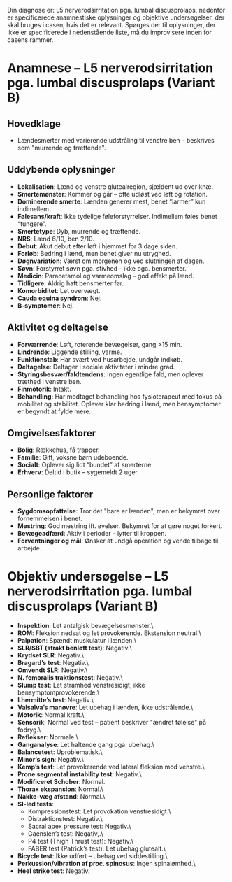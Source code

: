 

Din diagnose er: L5 nerverodsirritation pga. lumbal discusprolaps, nedenfor er specificerede anamnestiske oplysninger og objektive undersøgelser, der skal bruges i casen, hvis det er relevant. Spørges der til oplysninger, der ikke er specificerede i nedenstående liste, må du improvisere inden for casens rammer.

# Anamnese – L5 nerverodsirritation pga. lumbal discusprolaps (Variant B)

## Hovedklage

-   Lændesmerter med varierende udstråling til venstre ben – beskrives som "murrende og trættende".

## Uddybende oplysninger

-   **Lokalisation**: Lænd og venstre glutealregion, sjældent ud over knæ.
-   **Smertemønster**: Kommer og går – ofte udløst ved løft og rotation.
-   **Dominerende smerte**: Lænden generer mest, benet “larmer” kun indimellem.
-   **Følesans/kraft**: Ikke tydelige føleforstyrrelser. Indimellem føles benet “tungere”.
-   **Smertetype**: Dyb, murrende og trættende.
-   **NRS**: Lænd 6/10, ben 2/10.
-   **Debut**: Akut debut efter løft i hjemmet for 3 dage siden.
-   **Forløb**: Bedring i lænd, men benet giver nu utryghed.
-   **Døgnvariation**: Værst om morgenen og ved slutningen af dagen.
-   **Søvn**: Forstyrret søvn pga. stivhed – ikke pga. bensmerter.
-   **Medicin**: Paracetamol og varmeomslag – god effekt på lænd.
-   **Tidligere**: Aldrig haft bensmerter før.
-   **Komorbiditet**: Let overvægt.
-   **Cauda equina syndrom**: Nej.
-   **B-symptomer**: Nej.

## Aktivitet og deltagelse

-   **Forværrende**: Løft, roterende bevægelser, gang \>15 min.
-   **Lindrende**: Liggende stilling, varme.
-   **Funktionstab**: Har svært ved husarbejde, undgår indkøb.
-   **Deltagelse**: Deltager i sociale aktiviteter i mindre grad.
-   **Styringsbesvær/faldtendens**: Ingen egentlige fald, men oplever træthed i venstre ben.
-   **Finmotorik**: Intakt.
-   **Behandling**: Har modtaget behandling hos fysioterapeut med fokus på mobilitet og stabilitet. Oplever klar bedring i lænd, men bensymptomer er begyndt at fylde mere.

## Omgivelsesfaktorer

-   **Bolig**: Rækkehus, få trapper.
-   **Familie**: Gift, voksne børn udeboende.
-   **Socialt**: Oplever sig lidt “bundet” af smerterne.
-   **Erhverv**: Deltid i butik – sygemeldt 2 uger.

## Personlige faktorer

-   **Sygdomsopfattelse**: Tror det "bare er lænden", men er bekymret over fornemmelsen i benet.
-   **Mestring**: God mestring ift. øvelser. Bekymret for at gøre noget forkert.
-   **Bevægeadfærd**: Aktiv i perioder – lytter til kroppen.
-   **Forventninger og mål**: Ønsker at undgå operation og vende tilbage til arbejde.

# Objektiv undersøgelse – L5 nerverodsirritation pga. lumbal discusprolaps (Variant B)

-   **Inspektion**: Let antalgisk bevægelsesmønster.\
-   **ROM**: Fleksion nedsat og let provokerende. Ekstension neutral.\
-   **Palpation**: Spændt muskulatur i lænden.\
-   **SLR/SBT (strakt benløft test)**: Negativ.\
-   **Krydset SLR**: Negativ.\
-   **Bragard’s test**: Negativ.\
-   **Omvendt SLR**: Negativ.\
-   **N. femoralis traktionstest**: Negativ.\
-   **Slump test**: Let stramhed venstresidigt, ikke bensymptomprovokerende.\
-   **Lhermitte’s test**: Negativ.\
-   **Valsalva’s manøvre**: Let ubehag i lænden, ikke udstrålende.\
-   **Motorik**: Normal kraft.\
-   **Sensorik**: Normal ved test – patient beskriver "ændret følelse" på fodryg.\
-   **Reflekser**: Normale.\
-   **Ganganalyse**: Let haltende gang pga. ubehag.\
-   **Balancetest**: Uproblematisk.\
-   **Minor’s sign**: Negativ.\
-   **Kemp’s test**: Let provokerende ved lateral fleksion mod venstre.\
-   **Prone segmental instability test**: Negativ.\
-   **Modificeret Schober**: Normal.
-   **Thorax ekspansion**: Normal.\
-   **Nakke-væg afstand**: Normal.\
-   **SI-led tests**:
    -   Kompressionstest: Let provokation venstresidigt.\
    -   Distraktionstest: Negativ.\
    -   Sacral apex pressure test: Negativ.\
    -   Gaenslen’s test: Negativ,.\
    -   P4 test (Thigh Thrust test): Negativ.\
    -   FABER test (Patrick’s test): Let ubehag glutealt.\
-   **Bicycle test**: Ikke udført – ubehag ved siddestilling.\
-   **Perkussion/vibration af proc. spinosus**: Ingen spinalømhed.\
-   **Heel strike test**: Negativ.
